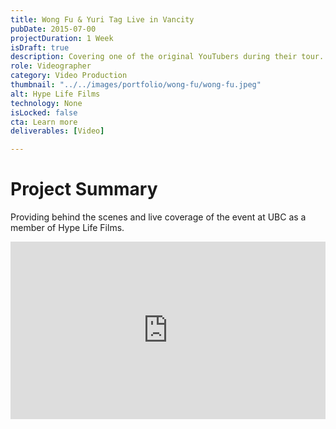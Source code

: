 ```yaml
---
title: Wong Fu & Yuri Tag Live in Vancity
pubDate: 2015-07-00
projectDuration: 1 Week
isDraft: true
description: Covering one of the original YouTubers during their tour.
role: Videographer
category: Video Production
thumbnail: "../../images/portfolio/wong-fu/wong-fu.jpeg"
alt: Hype Life Films
technology: None
isLocked: false
cta: Learn more
deliverables: [Video]

---
```

 
# Project Summary
Providing behind the scenes and live coverage of the event at UBC as a member of Hype Life Films.

<p><div class="video-container" align="center">
<iframe style="aspect-ratio: 16/9" width="100%" src="https://www.youtube.com/embed/qlFWh9TmLNw?si=8LzTN0-SceloF4QI" title="YouTube video player" title="YouTube video player" frameborder="0" allow="accelerometer; autoplay; clipboard-write; encrypted-media; gyroscope; picture-in-picture; web-share" allowfullscreen></iframe>
</div></p>







